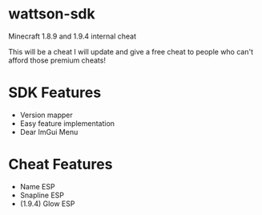 # wattson-sdk
Minecraft 1.8.9 and 1.9.4 internal cheat

This will be a cheat I will update and give a free cheat to people who can't afford those premium cheats!

# SDK Features
- Version mapper
- Easy feature implementation
- Dear ImGui Menu

# Cheat Features
- Name ESP
- Snapline ESP
- (1.9.4) Glow ESP
